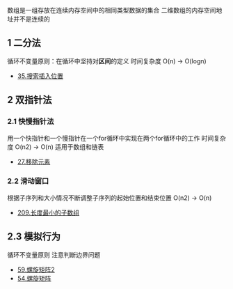 数组是一组存放在连续内存空间中的相同类型数据的集合
二维数组的内存空间地址并不是连续的

## 1 二分法
循环不变量原则：在循环中坚持对**区间**的定义
时间复杂度 O(n) -> O(logn)

* [35.搜索插入位置](https://github.com/Yiming-Zuo/Diary-2021/blob/main/leetcode/35.搜索插入位置.cpp)

## 2 双指针法
### 2.1 快慢指针法
用一个快指针和一个慢指针在一个for循环中实现在两个for循环中的工作
时间复杂度 O(n2) -> O(n)
适用于数组和链表

* [27.移除元素](https://github.com/Yiming-Zuo/Diary-2021/blob/main/leetcode/27.移除元素.cpp)

### 2.2 滑动窗口
根据子序列和大小情况不断调整子序列的起始位置和结束位置
O(n2) -> O(n)

* [209.长度最小的子数组](https://github.com/Yiming-Zuo/Diary-2021/blob/main/leetcode/209.长度最小的子数组.cpp)

## 2.3 模拟行为
循环不变量原则
注意判断边界问题

* [59.螺旋矩阵2](https://github.com/Yiming-Zuo/Diary-2021/blob/main/leetcode/59.螺旋矩阵2.cpp)
* [54.螺旋矩阵](https://github.com/Yiming-Zuo/Diary-2021/blob/main/leetcode/54.螺旋矩阵.cpp)

